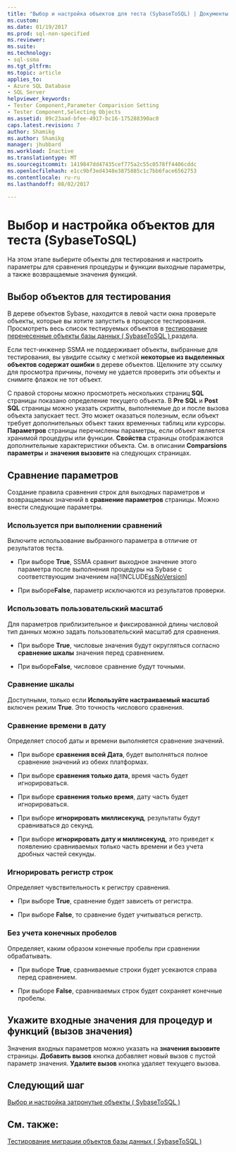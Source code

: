 ```yaml
---
title: "Выбор и настройка объектов для теста (SybaseToSQL) | Документы Microsoft"
ms.custom: 
ms.date: 01/19/2017
ms.prod: sql-non-specified
ms.reviewer: 
ms.suite: 
ms.technology:
- sql-ssma
ms.tgt_pltfrm: 
ms.topic: article
applies_to:
- Azure SQL Database
- SQL Server
helpviewer_keywords:
- Tester Component,Parameter Comparision Setting
- Tester Component,Selecting Objects
ms.assetid: 89c23aad-bfee-4917-bc16-175288390ac0
caps.latest.revision: 7
author: Shamikg
ms.author: Shamikg
manager: jhubbard
ms.workload: Inactive
ms.translationtype: MT
ms.sourcegitcommit: 1419847dd47435cef775a2c55c0578ff4406cddc
ms.openlocfilehash: e1cc9bf3ed4348e3875885c1c7bb6face6562753
ms.contentlocale: ru-ru
ms.lasthandoff: 08/02/2017

---
```

# <a name="selecting-and-configuring-objects-to-test-sybasetosql"></a>Выбор и настройка объектов для теста (SybaseToSQL)
На этом этапе выберите объекты для тестирования и настроить параметры для сравнения процедуры и функции выходные параметры, а также возвращаемые значения функций.  
  
## <a name="selection-of-objects-to-test"></a>Выбор объектов для тестирования  
В дереве объектов Sybase, находится в левой части окна проверьте объекты, которые вы хотите запустить в процессе тестирования. Просмотреть весь список тестируемых объектов в [тестирование перенесенные объекты базы данных &#40; SybaseToSQL &#41; ](../../ssma/sybase/testing-migrated-database-objects-sybasetosql.md) раздела.  
  
Если тест-инженер SSMA не поддерживает объекты, выбранные для тестирования, вы увидите ссылку с меткой **некоторые из выделенных объектов содержат ошибки** в дереве объектов. Щелкните эту ссылку для просмотра причины, почему не удается проверить эти объекты и снимите флажок не тот объект.  
  
С правой стороны можно просмотреть нескольких страниц **SQL** страницы показано определение текущего объекта. В **Pre SQL** и **Post SQL** страницы можно указать скрипты, выполняемые до и после вызова объекта запускает тест. Это может оказаться полезным, если объект требует дополнительных объект таких временных таблиц или курсоры. **Параметров** страницы перечислены параметры, если объект является хранимой процедуры или функции. **Свойства** страницы отображаются дополнительные характеристики объекта. См. в описании **Comparsions параметры** и **значения вызовите** на следующих страницах.  
  
## <a name="parameter-comparison-settings"></a>Сравнение параметров  
Создание правила сравнения строк для выходных параметров и возвращаемых значений в **сравнение параметров** страницы. Можно внести следующие параметры.  
  
### <a name="use-during-comparisons"></a>Используется при выполнении сравнений  
Включите использование выбранного параметра в отличие от результатов теста.  
  
-   При выборе **True**, SSMA сравнит выходное значение этого параметра после выполнения процедуры на Sybase с соответствующим значением на[!INCLUDE[ssNoVersion](../../includes/ssnoversion_md.md)]  
  
-   При выборе**False**, параметр исключаются из результатов проверки.  
  
### <a name="use-custom-scale"></a>Использовать пользовательский масштаб  
Для параметров приблизительное и фиксированной длины числовой тип данных можно задать пользовательский масштаб для сравнения.  
  
-   При выборе **True**, числовые значения будут округляться согласно **сравнение шкалы** значения перед сравнением.  
  
-   При выборе**False**, числовое сравнение будут точными.  
  
### <a name="comparing-scale"></a>Сравнение шкалы  
Доступными, только если **Используйте настраиваемый масштаб** включен режим **True**. Это точность числового сравнения.  
  
### <a name="date-time-comparing"></a>Сравнение времени в дату  
Определяет способ даты и времени выполняется сравнение значений.  
  
-   При выборе **сравнения всей Дата**, будет выполняться полное сравнение значений из обеих платформах.  
  
-   При выборе **сравнения только дата**, время часть будет игнорироваться.  
  
-   При выборе **сравнения только время**, дату часть будет игнорироваться.  
  
-   При выборе **игнорировать миллисекунд**, результаты будут сравниваться до секунд.  
  
-   При выборе **игнорировать дату и миллисекунд**, это приведет к появлению сравниваемых только часть времени и без учета дробных частей секунды.  
  
### <a name="ignore-strings-case"></a>Игнорировать регистр строк  
Определяет чувствительность к регистру сравнения.  
  
-   При выборе **True**, сравнение будет зависеть от регистра.  
  
-   При выборе **False**, то сравнение будет учитываться регистр.  
  
### <a name="ignore-trailing-spaces"></a>Без учета конечных пробелов  
Определяет, каким образом конечные пробелы при сравнении обрабатывать.  
  
-   При выборе **True**, сравниваемые строки будет усекаются справа перед сравнением.  
  
-   При выборе **False**, сравниваемых строк будет сохраняет конечные пробелы.  
  
## <a name="specify-input-values-for-procedures-and-functions-call-values"></a>Укажите входные значения для процедур и функций (вызов значения)  
Значения входных параметров можно указать на **значения вызовите** страницы. **Добавить вызов** кнопка добавляет новый вызов с пустой параметр значения. **Удалите вызов** кнопка удаляет текущего вызова.  
  
## <a name="next-step"></a>Следующий шаг  
[Выбор и настройка затронутые объекты &#40; SybaseToSQL &#41;](../../ssma/sybase/selecting-and-configuring-affected-objects-sybasetosql.md)  
  
## <a name="see-also"></a>См. также:  
[Тестирование миграции объектов базы данных &#40; SybaseToSQL &#41;](../../ssma/sybase/testing-migrated-database-objects-sybasetosql.md)  
  

